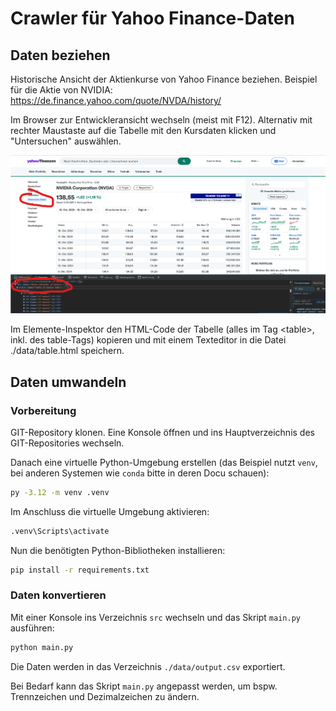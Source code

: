 # Crawler für Yahoo Finance-Daten

## Daten beziehen

Historische Ansicht der Aktienkurse von Yahoo Finance beziehen. Beispiel für die Aktie von NVIDIA:
https://de.finance.yahoo.com/quote/NVDA/history/

Im Browser zur Entwickleransicht wechseln (meist mit F12). Alternativ mit rechter Maustaste auf die Tabelle mit den Kursdaten klicken und "Untersuchen" auswählen.

![Finanzdaten extrahieren](./assets/img/download.png)

Im Elemente-Inspektor den HTML-Code der Tabelle (alles im Tag &lt;table&gt;, inkl. des table-Tags) kopieren und
mit einem Texteditor in die Datei ./data/table.html speichern.

## Daten umwandeln

### Vorbereitung

GIT-Repository klonen. Eine Konsole öffnen und ins Hauptverzeichnis des GIT-Repositories wechseln.

Danach eine virtuelle Python-Umgebung erstellen (das Beispiel nutzt `venv`, bei anderen Systemen wie `conda` bitte in deren Docu schauen):

```bash
py -3.12 -m venv .venv
```

Im Anschluss die virtuelle Umgebung aktivieren:

```bash
.venv\Scripts\activate
```

Nun die benötigten Python-Bibliotheken installieren:

```bash
pip install -r requirements.txt
```

### Daten konvertieren

Mit einer Konsole ins Verzeichnis `src` wechseln und das Skript `main.py` ausführen:

```bash
python main.py
```

Die Daten werden in das Verzeichnis `./data/output.csv` exportiert.

Bei Bedarf kann das Skript `main.py` angepasst werden, um bspw. Trennzeichen und Dezimalzeichen zu ändern.
